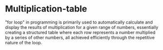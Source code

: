 # Multiplication-table

"for loop" in programming is primarily used to automatically calculate and display the results of multiplication for a given range of numbers, essentially creating a structured table where each row represents a number multiplied by a series of other numbers, all achieved efficiently through the repetitive nature of the loop. 
